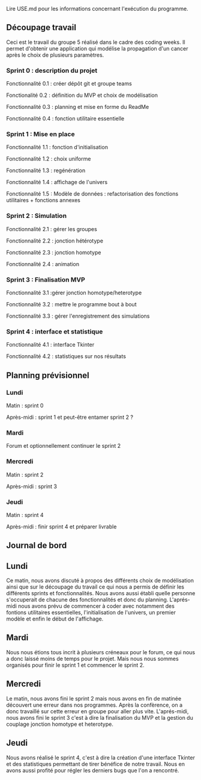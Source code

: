 Lire USE.md pour les informations concernant l'exécution du programme.



## Découpage travail 

Ceci est le travail du groupe 5 réalisé dans le cadre des coding weeks. Il permet d'obtenir une application qui modélise la propagation d'un cancer après le choix de plusieurs paramètres. 

### Sprint 0 : description du projet

Fonctionnalité 0.1 : créer dépôt git et groupe teams 

Fonctionalité 0.2 : définition du MVP et choix de modélisation 

Fonctionnalité 0.3 : planning et mise en forme du ReadMe 

Fonctionnalité 0.4 : fonction utilitaire essentielle 

### Sprint 1 : Mise en place

Fonctionnalité 1.1 : fonction d'initialisation 

Fonctionnalité 1.2 : choix uniforme

Fonctionnalité 1.3 : regénération

Fonctionnalité 1.4 : affichage de l'univers

Fonctionnalité 1.5 : Modèle de données : refactorisation des fonctions utilitaires + fonctions annexes 


### Sprint 2  : Simulation 

Fonctionnalité 2.1 : gérer les groupes

Fonctionnalité 2.2 : jonction hétérotype 

Fonctionnalité 2.3 : jonction homotype 

Fonctionnalité 2.4 : animation

### Sprint 3 : Finalisation MVP
Fonctionnalité 3.1 :gérer jonction homotype/heterotype

Fonctionnalité 3.2 : mettre le programme bout à bout

Fonctionnalité 3.3 : gérer l'enregistrement des simulations


### Sprint 4 : interface et statistique 
Fonctionnalité 4.1 : interface Tkinter 

Fonctionnalité 4.2 : statistiques sur nos résultats 


## Planning prévisionnel 

### Lundi
Matin : sprint 0 

Après-midi : sprint 1 et peut-être entamer sprint 2 ? 

### Mardi
Forum et optionnellement continuer le sprint 2  

### Mercredi 
Matin : sprint 2 

Après-midi : sprint 3 

### Jeudi
Matin : sprint 4

Après-midi : finir sprint 4 et préparer livrable

## Journal de bord  

## Lundi 
Ce matin, nous avons discuté à propos des différents choix de modélisation ainsi que sur le découpage du travail ce qui nous a permis de définir les différents sprints et fonctionnalités. Nous avons aussi établi quelle personne s'occuperait de chacune des fonctionnalités et donc du planning. L'aprés-midi nous avons prévu de commencer à coder avec notamment des fontions utilitaires essentielles, l'initialisation de l'univers, un premier modèle et enfin le début de l'affichage. 

## Mardi 
Nous nous étions tous incrit à plusieurs créneaux pour le forum, ce qui nous a donc laissé moins de temps pour le projet. Mais nous nous sommes organisés pour finir le sprint 1 et commencer le sprint 2. 

## Mercredi 
 Le matin, nous avons fini le sprint 2 mais nous avons en fin de matinée découvert une erreur dans nos programmes. Après la confèrence, on a donc travaillé sur cette erreur en groupe pour aller plus vite. L'aprés-midi, nous avons fini le sprint 3 c'est à dire la finalisation du MVP et la gestion du couplage jonction homotype et heterotype. 

## Jeudi 
Nous avons réalisé le sprint 4, c'est à dire la création d'une interface Tkinter et des statistiques permettant de tirer bénéfice de notre travail. Nous en avons aussi profité pour régler les derniers bugs que l'on a rencontré. 